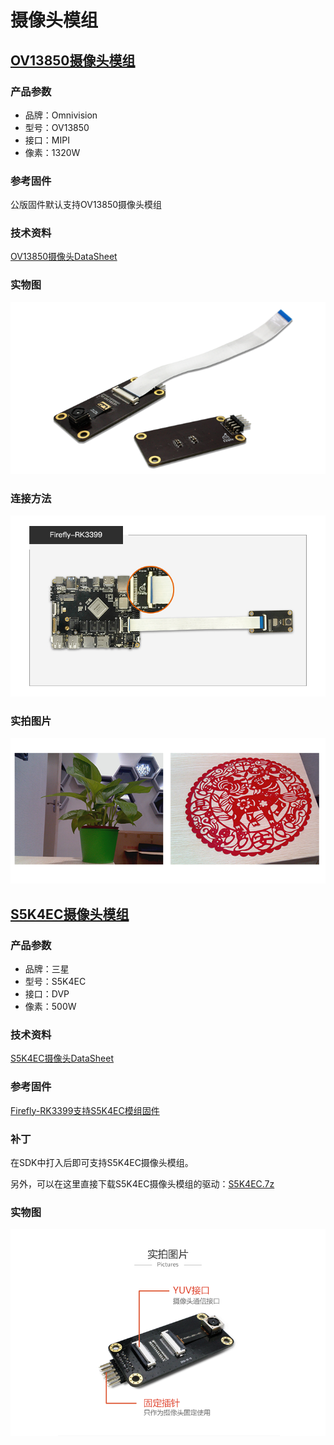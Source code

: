 # 摄像头模组
## [OV13850摄像头模组](https://store.t-firefly.com/goods.php?id=6)
### 产品参数

* 品牌：Omnivision
* 型号：OV13850
* 接口：MIPI
* 像素：1320W
### 参考固件
公版固件默认支持OV13850摄像头模组
### 技术资料
[OV13850摄像头DataSheet](http://download.t-firefly.com/product/RK3288/Docs/Peripherals/OV13850%20datasheet/Sensor_OV13850-G04A_OmniVision_SpecificationV1.pdf)
### 实物图
![](img/module_camera1.jpg)
### 连接方法
![](img/module_camera2.jpg)
### 实拍图片
![](img/module_camera3.png)

## [S5K4EC摄像头模组](https://store.t-firefly.com/goods.php?id=23)
### 产品参数

* 品牌：三星
* 型号：S5K4EC
* 接口：DVP
* 像素：500W
###  技术资料
[S5K4EC摄像头DataSheet](https://pan.baidu.com/s/1nvlxJOP#list/path=%2F)
### 参考固件
[Firefly-RK3399支持S5K4EC模组固件](https://pan.baidu.com/s/1ejdlmJ3CrW6yB16tIvmAPw#list/path=%2F)
### 补丁

在SDK中打入后即可支持S5K4EC摄像头模组。

另外，可以在这里直接下载S5K4EC摄像头模组的驱动：[S5K4EC.7z](http://www.t-firefly.com/share/index/listpath/id/c825977b76d372a89993319439d2ba75.html)
### 实物图
![](img/module_camera4.png)
